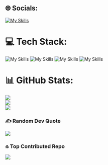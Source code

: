 
## 🌐 Socials:
[![My Skills](https://skillicons.dev/icons?i=linkedin)](https://www.linkedin.com/in/jyotdhamelia)

<!-- [![My Skills](https://skillicons.dev/icons?i=codepen)](https://codepen.io/JYOT-DHAMELIA)
[![My Skills](https://skillicons.dev/icons?i=gmail)] -->
<!-- [![LinkedIn](https://img.shields.io/badge/LinkedIn-%230077B5.svg?logo=linkedin&logoColor=white)](https://linkedin.com/in/jyotdhamelia) [![Codepen](https://img.shields.io/badge/Codepen-000000?style=for-the-badge&logo=codepen&logoColor=white)](https://codepen.io/JYOT-DHAMELIA)  -->

# 💻 Tech Stack:
![My Skills](https://skillicons.dev/icons?i=c,cpp,java,py,php)
![My Skills](https://skillicons.dev/icons?i=,git,vite,figma,vscode,postman,wordpress)
![My Skills](https://skillicons.dev/icons?i=html,css,bootstrap,tailwind,materialui,js,react,nodejs,express,mongodb,mysql,firebase,pug)
![My Skills](https://skillicons.dev/icons?i=github,vercel,netlify)

<!-- ![C](https://img.shields.io/badge/c-%2300599C.svg?style=flat&logo=c&logoColor=white) ![C++](https://img.shields.io/badge/c++-%2300599C.svg?style=flat&logo=c%2B%2B&logoColor=white) ![CSS3](https://img.shields.io/badge/css3-%231572B6.svg?style=flat&logo=css3&logoColor=white) ![HTML5](https://img.shields.io/badge/html5-%23E34F26.svg?style=flat&logo=html5&logoColor=white) ![JavaScript](https://img.shields.io/badge/javascript-%23323330.svg?style=flat&logo=javascript&logoColor=%23F7DF1E) ![Java](https://img.shields.io/badge/java-%23ED8B00.svg?style=flat&logo=openjdk&logoColor=white) ![PHP](https://img.shields.io/badge/php-%23777BB4.svg?style=flat&logo=php&logoColor=white) ![Python](https://img.shields.io/badge/python-3670A0?style=flat&logo=python&logoColor=ffdd54) ![Vercel](https://img.shields.io/badge/vercel-%23000000.svg?style=flat&logo=vercel&logoColor=white) ![GithubPages](https://img.shields.io/badge/github%20pages-121013?style=flat&logo=github&logoColor=white) ![Netlify](https://img.shields.io/badge/netlify-%23000000.svg?style=flat&logo=netlify&logoColor=#00C7B7) ![Bootstrap](https://img.shields.io/badge/bootstrap-%238511FA.svg?style=flat&logo=bootstrap&logoColor=white) ![Express.js](https://img.shields.io/badge/express.js-%23404d59.svg?style=flat&logo=express&logoColor=%2361DAFB) ![NPM](https://img.shields.io/badge/NPM-%23CB3837.svg?style=flat&logo=npm&logoColor=white) ![NodeJS](https://img.shields.io/badge/node.js-6DA55F?style=flat&logo=node.js&logoColor=white) ![Nodemon](https://img.shields.io/badge/NODEMON-%23323330.svg?style=flat&logo=nodemon&logoColor=%BBDEAD) ![React](https://img.shields.io/badge/react-%2320232a.svg?style=flat&logo=react&logoColor=%2361DAFB) ![Vite](https://img.shields.io/badge/vite-%23646CFF.svg?style=flat&logo=vite&logoColor=white) ![WordPress](https://img.shields.io/badge/WordPress-%23117AC9.svg?style=flat&logo=WordPress&logoColor=white) ![MongoDB](https://img.shields.io/badge/MongoDB-%234ea94b.svg?style=flat&logo=mongodb&logoColor=white) ![MySQL](https://img.shields.io/badge/mysql-%2300000f.svg?style=flat&logo=mysql&logoColor=white) ![Figma](https://img.shields.io/badge/figma-%23F24E1E.svg?style=flat&logo=figma&logoColor=white) ![Canva](https://img.shields.io/badge/Canva-%2300C4CC.svg?style=flat&logo=Canva&logoColor=white) ![Postman](https://img.shields.io/badge/Postman-FF6C37?style=flat&logo=postman&logoColor=white) -->

# 📊 GitHub Stats:
![](https://github-readme-stats.vercel.app/api?username=JyotDhamelia&theme=dark&hide_border=true&include_all_commits=false&count_private=false)<br/>
![](https://github-readme-streak-stats.herokuapp.com/?user=JyotDhamelia&theme=dark&hide_border=true)<br/>
![](https://github-readme-stats.vercel.app/api/top-langs/?username=JyotDhamelia&theme=dark&hide_border=true&include_all_commits=false&count_private=false&layout=compact)

### ✍️ Random Dev Quote
![](https://quotes-github-readme.vercel.app/api?type=horizontal&theme=dark)

### 🔝 Top Contributed Repo
![](https://github-contributor-stats.vercel.app/api?username=JyotDhamelia&limit=5&theme=dark&hide_border=true&combine_all_yearly_contributions=true)

